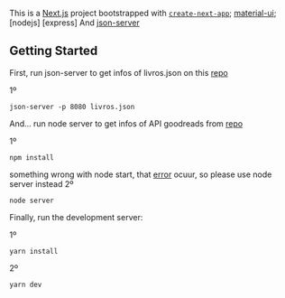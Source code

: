 This is a [Next.js](https://nextjs.org/) project bootstrapped with [`create-next-app`](https://github.com/vercel/next.js/tree/canary/packages/create-next-app); [material-ui](https://material-ui.com/pt/); [nodejs] [express] And [json-server](https://github.com/typicode/json-server)

## Getting Started

First, run json-server to get infos of livros.json on this [repo](https://github.com/Mustang95/fakeREST)

1º
```
json-server -p 8080 livros.json
```

And... run node server to get infos of API goodreads from [repo](https://github.com/Mustang95/serverGoodReads/tree/master)

1º
```
npm install
```
something wrong with node start, that [error](https://stackoverflow.com/questions/53545800/internal-modules-cjs-loader-js582-throw-err/54938249) ocuur, so please use node server instead
2º
```
node server
```
Finally, run the development server:

1º
```
yarn install
```
2º
```
yarn dev
```
